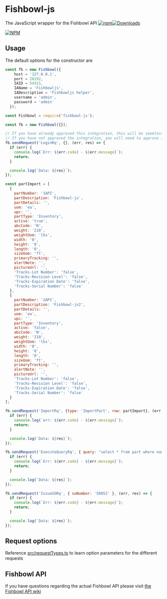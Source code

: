 # Fishbowl-js
The JavaScript wrapper for the Fishbowl API
[![npm](https://img.shields.io/npm/v/fishbowl-js.svg?color=orange&style=flat-square)](https://www.npmjs.com/package/fishbowl-js)[![Downloads](https://img.shields.io/npm/dt/fishbowl-js.svg?style=flat-square)](https://npmcharts.com/compare/fishbowl-js?minimal=true)

[![NPM](https://nodei.co/npm/fishbowl-js.png?downloads=true&downloadRank=true)](https://nodei.co/npm/fishbowl-js/)

## Usage
The default options for the constructor are 
```javascript
const fb = new Fishbowl({
    host = '127.0.0.1',
    port = 28192,
    IAID = 54321,
    IAName = 'Fishbowljs',
    IADescription = 'Fishbowljs helper',
    username = 'admin',
    password = 'admin'
  });
```

```javascript
const Fishbowl = require('fishbowl-js');

const fb = new Fishbowl({});

// If you have already approved this integration, this will be seemless.
// If you have not approved the integration, you will need to approve it and then send the login request again.
fb.sendRequest('LoginRq', {}, (err, res) => {
  if (err) {
    console.log(`Err: ${err.code} - ${err.message}`);
    return;
  }

  console.log(`Data: ${res}`);
});

const partImport = [
  {
    partNumber: '1API',
    partDescription: 'Fishbowl-js',
    partDetails: '',
    uom: 'ea',
    upc: '',
    partType: 'Inventory',
    active: 'true',
    abcCode: 'N',
    weight: '210',
    weightUom: 'lbs',
    width: '0',
    height: '0',
    length: '0',
    sizeUom: 'ft',
    primaryTracking: '',
    alertNote: '',
    pictureUrl: '',
    'Tracks-Lot Number': 'false',
    'Tracks-Revision Level': 'false',
    'Tracks-Expiration Date': 'false',
    'Tracks-Serial Number': 'false'
  },
  {
    partNumber: '2API',
    partDescription: 'Fishbowl-js2',
    partDetails: '',
    uom: 'ea',
    upc: '',
    partType: 'Inventory',
    active: 'false',
    abcCode: 'N',
    weight: '210',
    weightUom: 'lbs',
    width: '0',
    height: '0',
    length: '0',
    sizeUom: 'ft',
    primaryTracking: '',
    alertNote: '',
    pictureUrl: '',
    'Tracks-Lot Number': 'false',
    'Tracks-Revision Level': 'false',
    'Tracks-Expiration Date': 'false',
    'Tracks-Serial Number': 'false'
  }
];

fb.sendRequest('ImportRq', {type: 'ImportPart', row: partImport}, (err, res) => {
  if (err) {
    console.log(`err: ${err.code} - ${err.message}`);
    return;
  }

  console.log(`Data: ${res}`);
});

fb.sendRequest('ExecuteQueryRq', { query: "select * from part where num='B201' or num='B202' or num='1API'" }, (err, res) => {
  if (err) {
    console.log(`Err: ${err.code} - ${err.message}`);
    return;
  }

  console.log(`Data: ${res}`);
});

fb.sendRequest('IssueSORq', { soNumber: '50053' }, (err, res) => {
  if (err) {
    console.log(`Err: ${err.code} - ${err.message}`);
    return;
  }

  console.log(`Data: ${res}`);
});
```

## Request options
Reference [src/requestTypes.ts](src/requestTypes.ts) to learn option parameters for the different requests

## Fishbowl API
If you have questions regarding the actual Fishbowl API please visit [the Fishbowl API wiki](https://www.fishbowlinventory.com/wiki/Fishbowl_API)